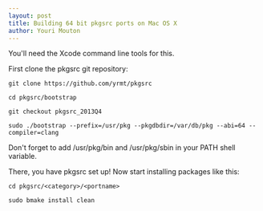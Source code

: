 ```yaml
---
layout: post
title: Building 64 bit pkgsrc ports on Mac OS X
author: Youri Mouton
---
```


You'll need the Xcode command line tools for this.

First clone the pkgsrc git repository:        

`git clone https://github.com/yrmt/pkgsrc`       

`cd pkgsrc/bootstrap`     

`git checkout pkgsrc_2013Q4`

`sudo ./bootstrap --prefix=/usr/pkg --pkgdbdir=/var/db/pkg --abi=64 --compiler=clang`     

Don't forget to add /usr/pkg/bin and /usr/pkg/sbin in your PATH shell variable.

There, you have pkgsrc set up! Now start installing packages like this:

`cd pkgsrc/<category>/<portname>`       

`sudo bmake install clean`     


